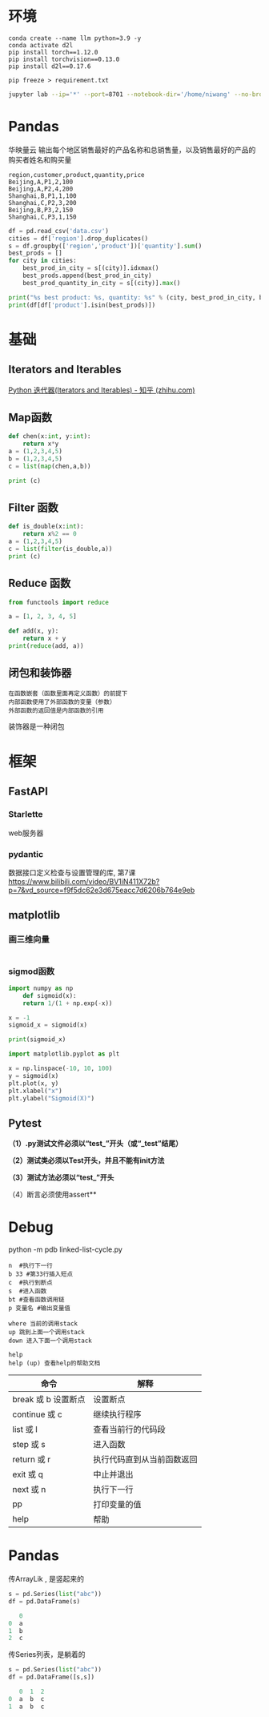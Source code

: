 # 环境
```
conda create --name llm python=3.9 -y
conda activate d2l
pip install torch==1.12.0
pip install torchvision==0.13.0
pip install d2l==0.17.6
```

```
pip freeze > requirement.txt
```

```bash
jupyter lab --ip='*' --port=8701 --notebook-dir='/home/niwang' --no-browser
```

# Pandas
华映量云
输出每个地区销售最好的产品名称和总销售量，以及销售最好的产品的购买者姓名和购买量
```csv
region,customer,product,quantity,price
Beijing,A,P1,2,100
Beijing,A,P2,4,200
Shanghai,B,P1,1,100
Shanghai,C,P2,3,200
Beijing,B,P3,2,150
Shanghai,C,P3,1,150
```

``` python
df = pd.read_csv('data.csv')
cities = df['region'].drop_duplicates()
s = df.groupby(['region','product'])['quantity'].sum()
best_prods = []
for city in cities:
    best_prod_in_city = s[(city)].idxmax()
    best_prods.append(best_prod_in_city)
    best_prod_quantity_in_city = s[(city)].max()

print("%s best product: %s, quantity: %s" % (city, best_prod_in_city, best_prod_quantity_in_city))
print(df[df['product'].isin(best_prods)])
```

# 基础

## Iterators and Iterables
[Python 迭代器(Iterators and Iterables) - 知乎 (zhihu.com)](https://zhuanlan.zhihu.com/p/527777736)

## Map函数

``` python
def chen(x:int, y:int):
    return x*y
a = (1,2,3,4,5)
b = (1,2,3,4,5)
c = list(map(chen,a,b))

print (c)
```

## Filter 函数

```Python
def is_double(x:int):
    return x%2 == 0
a = (1,2,3,4,5)
c = list(filter(is_double,a))
print (c)
```

## Reduce 函数
```Python
from functools import reduce

a = [1, 2, 3, 4, 5]

def add(x, y):
    return x + y
print(reduce(add, a))
```


## 闭包和装饰器

```
在函数嵌套（函数里面再定义函数）的前提下
内部函数使用了外部函数的变量（参数）
外部函数的返回值是内部函数的引用
```

装饰器是一种闭包


# 框架

## FastAPI
### Starlette
web服务器

### pydantic
数据接口定义检查与设置管理的库,  第7课
https://www.bilibili.com/video/BV1iN411X72b?p=7&vd_source=f9f5dc62e3d675eacc7d6206b764e9eb


## matplotlib

### 画三维向量

```

```


### sigmod函数

```Python
import numpy as np
	def sigmoid(x):
	return 1/(1 + np.exp(-x))

x = -1
sigmoid_x = sigmoid(x)

print(sigmoid_x)

import matplotlib.pyplot as plt

x = np.linspace(-10, 10, 100)
y = sigmoid(x)
plt.plot(x, y)
plt.xlabel("x")
plt.ylabel("Sigmoid(X)")
```

## Pytest

**（1）.py测试文件必须以“test_”开头（或“_test”结尾）**

**（2）测试类必须以Test开头，并且不能有init方法**

**（3）测试方法必须以“test_”开头**

（4）断言必须使用assert**



# Debug

python -m pdb linked-list-cycle.py

```
n  #执行下一行
b 33 #第33行插入短点
c  #执行到断点
s  #进入函数
bt #查看函数调用链
p 变量名 #输出变量值

where 当前的调用stack
up 跳到上面一个调用stack
down 进入下面一个调用stack

help
help (up) 查看help的帮助文档
```



|命令|解释|
|---|---|
|break 或 b 设置断点|设置断点|
|continue 或 c|继续执行程序|
|list 或 l|查看当前行的代码段|
|step 或 s|进入函数|
|return 或 r|执行代码直到从当前函数返回|
|exit 或 q|中止并退出|
|next 或 n|执行下一行|
|pp|打印变量的值|
|help|帮助|


# Pandas

传ArrayLik ,  是竖起来的
```python
s = pd.Series(list("abc"))  
df = pd.DataFrame(s)

   0
0  a
1  b
2  c

```
传Series列表，是躺着的
```python
s = pd.Series(list("abc"))  
df = pd.DataFrame([s,s])

   0  1  2
0  a  b  c
1  a  b  c
```
